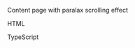 Content page with paralax scrolling effect

HTML
<snippet id='content-paralax-page-code'/>

TypeScript
<snippet id='content-paralax-page-html'/>




